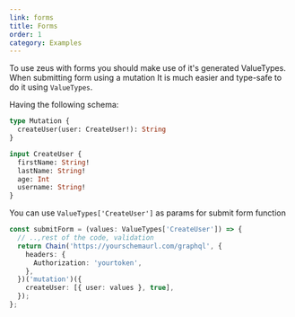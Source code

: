```yaml
---
link: forms
title: Forms
order: 1
category: Examples
---
```


To use zeus with forms you should make use of it's generated ValueTypes. When submitting form using a mutation It is much easier and type-safe to do it using `ValueTypes`.

Having the following schema:

```graphql
type Mutation {
  createUser(user: CreateUser!): String
}

input CreateUser {
  firstName: String!
  lastName: String!
  age: Int
  username: String!
}
```

You can use `ValueTypes['CreateUser']` as params for submit form function

```ts
const submitForm = (values: ValueTypes['CreateUser']) => {
  // ..,rest of the code, validation
  return Chain('https://yourschemaurl.com/graphql', {
    headers: {
      Authorization: 'yourtoken',
    },
  })('mutation')({
    createUser: [{ user: values }, true],
  });
};
```
